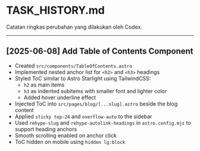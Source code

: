 # TASK_HISTORY.md

Catatan ringkas perubahan yang dilakukan oleh Codex.

---

## [2025-06-08] Add Table of Contents Component
- Created `src/components/TableOfContents.astro`
- Implemented nested anchor list for `<h2>` and `<h3>` headings
- Styled ToC similar to Astro Starlight using TailwindCSS:
  - `h2` as main items
  - `h3` as indented subitems with smaller font and lighter color
  - Added hover underline effect
- Injected ToC into `src/pages/blog/[...slug].astro` beside the blog content
- Applied `sticky top-24` and `overflow-auto` to the sidebar
- Used `rehype-slug` and `rehype-autolink-headings` in `astro.config.mjs` to support heading anchors
- Smooth scrolling enabled on anchor click
- ToC hidden on mobile using `hidden lg:block`
